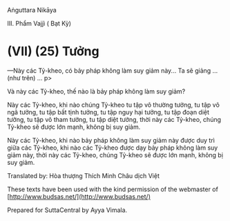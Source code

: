 Aṅguttara Nikāya

III. Phẩm Vajjì ( Bạt Kỳ)

# (VII) (25) Tưởng

—Này các Tỷ-kheo, có bảy pháp không làm suy giảm này... Ta sẽ giảng … (như trên) … p>

Và này các Tỷ-kheo, thế nào là bảy pháp không làm suy giảm?

Này các Tỷ-kheo, khi nào chúng Tỷ-kheo tu tập vô thường tưởng, tu tập vô ngã tưởng, tu tập bất tịnh tưởng, tu tập nguy hại tưởng, tu tập đoạn diệt tưởng, tu tập vô tham tưởng, tu tập diệt tưởng, thời này các Tỷ-kheo, chúng Tỷ-kheo sẽ được lớn mạnh, không bị suy giảm.

Này các Tỷ-kheo, khi nào bảy pháp không làm suy giảm này được duy trì giữa các Tỷ-kheo, khi nào các Tỷ-kheo được dạy bảy pháp không làm suy giảm này, thời này các Tỷ-kheo, chúng Tỷ-kheo sẽ được lớn mạnh, không bị suy giảm.

Translated by: Hòa thượng Thích Minh Châu dịch Việt

These texts have been used with the kind permission of the webmaster of [http://www.budsas.net/](http://www.budsas.net/)

Prepared for SuttaCentral by Ayya Vimala.